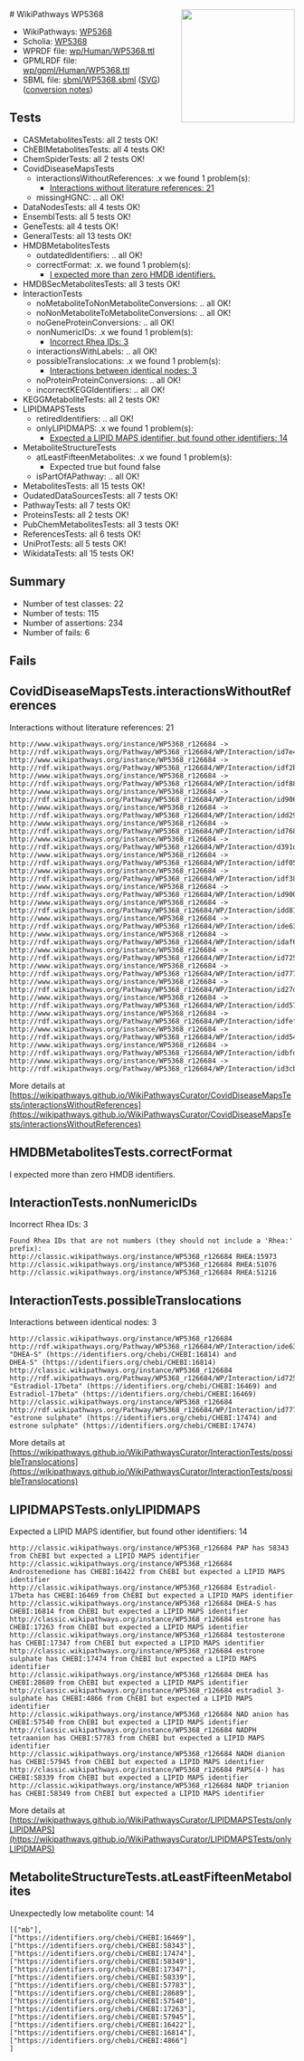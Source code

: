 <img style="float: right; width: 200px" src="../logo.png" />
# WikiPathways WP5368

* WikiPathways: [WP5368](https://identifiers.org/wikipathways:WP5368)
* Scholia: [WP5368](https://scholia.toolforge.org/wikipathways/WP5368)
* WPRDF file: [wp/Human/WP5368.ttl](../wp/Human/WP5368.ttl)
* GPMLRDF file: [wp/gpml/Human/WP5368.ttl](../wp/gpml/Human/WP5368.ttl)
* SBML file: [sbml/WP5368.sbml](../sbml/WP5368.sbml) ([SVG](../sbml/WP5368.svg)) ([conversion notes](../sbml/WP5368.txt))

## Tests
* CASMetabolitesTests: all 2 tests OK!
* ChEBIMetabolitesTests: all 4 tests OK!
* ChemSpiderTests: all 2 tests OK!
* CovidDiseaseMapsTests
    * interactionsWithoutReferences: .x we found 1 problem(s):
        * [Interactions without literature references: 21](#9701cd01)
    * missingHGNC: .. all OK!
* DataNodesTests: all 4 tests OK!
* EnsemblTests: all 5 tests OK!
* GeneTests: all 4 tests OK!
* GeneralTests: all 13 tests OK!
* HMDBMetabolitesTests
    * outdatedIdentifiers: .. all OK!
    * correctFormat: .x. we found 1 problem(s):
        * [I expected more than zero HMDB identifiers.](#ad154c1e)
* HMDBSecMetabolitesTests: all 3 tests OK!
* InteractionTests
    * noMetaboliteToNonMetaboliteConversions: .. all OK!
    * noNonMetaboliteToMetaboliteConversions: .. all OK!
    * noGeneProteinConversions: .. all OK!
    * nonNumericIDs: .x we found 1 problem(s):
        * [Incorrect Rhea IDs: 3](#364171bf)
    * interactionsWithLabels: .. all OK!
    * possibleTranslocations: .x we found 1 problem(s):
        * [Interactions between identical nodes: 3](#1c118208)
    * noProteinProteinConversions: .. all OK!
    * incorrectKEGGIdentifiers: .. all OK!
* KEGGMetaboliteTests: all 2 tests OK!
* LIPIDMAPSTests
    * retiredIdentifiers: .. all OK!
    * onlyLIPIDMAPS: .x we found 1 problem(s):
        * [Expected a LIPID MAPS identifier, but found other identifiers: 14](#d0bfb67c)
* MetaboliteStructureTests
    * atLeastFifteenMetabolites: .x we found 1 problem(s):
        * Expected true but found false
    * isPartOfAPathway: .. all OK!
* MetabolitesTests: all 15 tests OK!
* OudatedDataSourcesTests: all 7 tests OK!
* PathwayTests: all 7 tests OK!
* ProteinsTests: all 2 tests OK!
* PubChemMetabolitesTests: all 3 tests OK!
* ReferencesTests: all 6 tests OK!
* UniProtTests: all 5 tests OK!
* WikidataTests: all 15 tests OK!


## Summary

* Number of test classes: 22
* Number of tests: 115
* Number of assertions: 234
* Number of fails: 6

## Fails

<a name="9701cd01" />

## CovidDiseaseMapsTests.interactionsWithoutReferences

Interactions without literature references: 21
```
http://www.wikipathways.org/instance/WP5368_r126684 -> http://rdf.wikipathways.org/Pathway/WP5368_r126684/WP/Interaction/id7e4f4e24
http://www.wikipathways.org/instance/WP5368_r126684 -> http://rdf.wikipathways.org/Pathway/WP5368_r126684/WP/Interaction/idf2b2f2de
http://www.wikipathways.org/instance/WP5368_r126684 -> http://rdf.wikipathways.org/Pathway/WP5368_r126684/WP/Interaction/idf88bcdf0
http://www.wikipathways.org/instance/WP5368_r126684 -> http://rdf.wikipathways.org/Pathway/WP5368_r126684/WP/Interaction/id90673804
http://www.wikipathways.org/instance/WP5368_r126684 -> http://rdf.wikipathways.org/Pathway/WP5368_r126684/WP/Interaction/idd2940e49
http://www.wikipathways.org/instance/WP5368_r126684 -> http://rdf.wikipathways.org/Pathway/WP5368_r126684/WP/Interaction/id7688567b
http://www.wikipathways.org/instance/WP5368_r126684 -> http://rdf.wikipathways.org/Pathway/WP5368_r126684/WP/Interaction/d391d
http://www.wikipathways.org/instance/WP5368_r126684 -> http://rdf.wikipathways.org/Pathway/WP5368_r126684/WP/Interaction/idf0535e6c
http://www.wikipathways.org/instance/WP5368_r126684 -> http://rdf.wikipathways.org/Pathway/WP5368_r126684/WP/Interaction/idf3869959
http://www.wikipathways.org/instance/WP5368_r126684 -> http://rdf.wikipathways.org/Pathway/WP5368_r126684/WP/Interaction/id900e0ad8
http://www.wikipathways.org/instance/WP5368_r126684 -> http://rdf.wikipathways.org/Pathway/WP5368_r126684/WP/Interaction/idd8141160
http://www.wikipathways.org/instance/WP5368_r126684 -> http://rdf.wikipathways.org/Pathway/WP5368_r126684/WP/Interaction/ide6322db8
http://www.wikipathways.org/instance/WP5368_r126684 -> http://rdf.wikipathways.org/Pathway/WP5368_r126684/WP/Interaction/idaf6c8e73
http://www.wikipathways.org/instance/WP5368_r126684 -> http://rdf.wikipathways.org/Pathway/WP5368_r126684/WP/Interaction/id725a25d7
http://www.wikipathways.org/instance/WP5368_r126684 -> http://rdf.wikipathways.org/Pathway/WP5368_r126684/WP/Interaction/id777f3bad
http://www.wikipathways.org/instance/WP5368_r126684 -> http://rdf.wikipathways.org/Pathway/WP5368_r126684/WP/Interaction/id27dd2b9a
http://www.wikipathways.org/instance/WP5368_r126684 -> http://rdf.wikipathways.org/Pathway/WP5368_r126684/WP/Interaction/idd57dc9ff
http://www.wikipathways.org/instance/WP5368_r126684 -> http://rdf.wikipathways.org/Pathway/WP5368_r126684/WP/Interaction/idfefe8251
http://www.wikipathways.org/instance/WP5368_r126684 -> http://rdf.wikipathways.org/Pathway/WP5368_r126684/WP/Interaction/idd54253f5
http://www.wikipathways.org/instance/WP5368_r126684 -> http://rdf.wikipathways.org/Pathway/WP5368_r126684/WP/Interaction/idbfd39fd6
http://www.wikipathways.org/instance/WP5368_r126684 -> http://rdf.wikipathways.org/Pathway/WP5368_r126684/WP/Interaction/id3cbbe153
```

More details at [https://wikipathways.github.io/WikiPathwaysCurator/CovidDiseaseMapsTests/interactionsWithoutReferences](https://wikipathways.github.io/WikiPathwaysCurator/CovidDiseaseMapsTests/interactionsWithoutReferences)

<a name="ad154c1e" />

## HMDBMetabolitesTests.correctFormat

I expected more than zero HMDB identifiers.
<a name="364171bf" />

## InteractionTests.nonNumericIDs

Incorrect Rhea IDs: 3
```
Found Rhea IDs that are not numbers (they should not include a 'Rhea:' prefix):
http://classic.wikipathways.org/instance/WP5368_r126684 RHEA:15973
http://classic.wikipathways.org/instance/WP5368_r126684 RHEA:51076
http://classic.wikipathways.org/instance/WP5368_r126684 RHEA:51216
```

<a name="1c118208" />

## InteractionTests.possibleTranslocations

Interactions between identical nodes: 3
```
http://classic.wikipathways.org/instance/WP5368_r126684 http://rdf.wikipathways.org/Pathway/WP5368_r126684/WP/Interaction/ide6322db8 "DHEA-S" (https://identifiers.org/chebi/CHEBI:16814) and 
DHEA-S" (https://identifiers.org/chebi/CHEBI:16814)
http://classic.wikipathways.org/instance/WP5368_r126684 http://rdf.wikipathways.org/Pathway/WP5368_r126684/WP/Interaction/id725a25d7 "Estradiol-17beta" (https://identifiers.org/chebi/CHEBI:16469) and 
Estradiol-17beta" (https://identifiers.org/chebi/CHEBI:16469)
http://classic.wikipathways.org/instance/WP5368_r126684 http://rdf.wikipathways.org/Pathway/WP5368_r126684/WP/Interaction/id777f3bad "estrone sulphate" (https://identifiers.org/chebi/CHEBI:17474) and 
estrone sulphate" (https://identifiers.org/chebi/CHEBI:17474)
```

More details at [https://wikipathways.github.io/WikiPathwaysCurator/InteractionTests/possibleTranslocations](https://wikipathways.github.io/WikiPathwaysCurator/InteractionTests/possibleTranslocations)

<a name="d0bfb67c" />

## LIPIDMAPSTests.onlyLIPIDMAPS

Expected a LIPID MAPS identifier, but found other identifiers: 14
```
http://classic.wikipathways.org/instance/WP5368_r126684 PAP has 58343 from ChEBI but expected a LIPID MAPS identifier
http://classic.wikipathways.org/instance/WP5368_r126684 Androstenedione has CHEBI:16422 from ChEBI but expected a LIPID MAPS identifier
http://classic.wikipathways.org/instance/WP5368_r126684 Estradiol-17beta has CHEBI:16469 from ChEBI but expected a LIPID MAPS identifier
http://classic.wikipathways.org/instance/WP5368_r126684 DHEA-S has CHEBI:16814 from ChEBI but expected a LIPID MAPS identifier
http://classic.wikipathways.org/instance/WP5368_r126684 estrone has CHEBI:17263 from ChEBI but expected a LIPID MAPS identifier
http://classic.wikipathways.org/instance/WP5368_r126684 testosterone has CHEBI:17347 from ChEBI but expected a LIPID MAPS identifier
http://classic.wikipathways.org/instance/WP5368_r126684 estrone sulphate has CHEBI:17474 from ChEBI but expected a LIPID MAPS identifier
http://classic.wikipathways.org/instance/WP5368_r126684 DHEA has CHEBI:28689 from ChEBI but expected a LIPID MAPS identifier
http://classic.wikipathways.org/instance/WP5368_r126684 estradiol 3-sulphate has CHEBI:4866 from ChEBI but expected a LIPID MAPS identifier
http://classic.wikipathways.org/instance/WP5368_r126684 NAD anion has CHEBI:57540 from ChEBI but expected a LIPID MAPS identifier
http://classic.wikipathways.org/instance/WP5368_r126684 NADPH tetraanion has CHEBI:57783 from ChEBI but expected a LIPID MAPS identifier
http://classic.wikipathways.org/instance/WP5368_r126684 NADH dianion has CHEBI:57945 from ChEBI but expected a LIPID MAPS identifier
http://classic.wikipathways.org/instance/WP5368_r126684 PAPS(4-) has CHEBI:58339 from ChEBI but expected a LIPID MAPS identifier
http://classic.wikipathways.org/instance/WP5368_r126684 NADP trianion has CHEBI:58349 from ChEBI but expected a LIPID MAPS identifier
```

More details at [https://wikipathways.github.io/WikiPathwaysCurator/LIPIDMAPSTests/onlyLIPIDMAPS](https://wikipathways.github.io/WikiPathwaysCurator/LIPIDMAPSTests/onlyLIPIDMAPS)

<a name="3b0f93e2" />

## MetaboliteStructureTests.atLeastFifteenMetabolites

Unexpectedly low metabolite count: 14

```
[["mb"],
["https://identifiers.org/chebi/CHEBI:16469"],
["https://identifiers.org/chebi/CHEBI:58343"],
["https://identifiers.org/chebi/CHEBI:17474"],
["https://identifiers.org/chebi/CHEBI:58349"],
["https://identifiers.org/chebi/CHEBI:17347"],
["https://identifiers.org/chebi/CHEBI:58339"],
["https://identifiers.org/chebi/CHEBI:57783"],
["https://identifiers.org/chebi/CHEBI:28689"],
["https://identifiers.org/chebi/CHEBI:57540"],
["https://identifiers.org/chebi/CHEBI:17263"],
["https://identifiers.org/chebi/CHEBI:57945"],
["https://identifiers.org/chebi/CHEBI:16422"],
["https://identifiers.org/chebi/CHEBI:16814"],
["https://identifiers.org/chebi/CHEBI:4866"]
]
```

